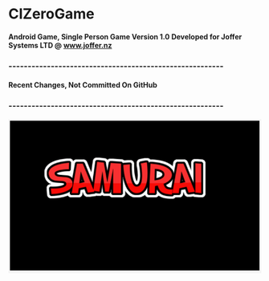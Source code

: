 # CIZeroGame
#### Android Game, Single Person Game Version 1.0 Developed for Joffer Systems  LTD  @ www.joffer.nz


### --------------------------------------------------------

#### Recent Changes, Not Committed On GitHub

### --------------------------------------------------------
![splash_screen.PNG](https://github.com/Alok0220/CIZeroGame/blob/main/app/src/main/res/drawable-v24/splash_screen.PNG)
